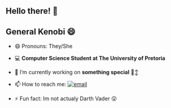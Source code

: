 ## Hello there! 👋
## General Kenobi 😄

<!--
**VadersTouch/VadersTouch** is a ✨ _special_ ✨ repository because its `README.md` (this file) appears on your GitHub profile.

Here are some ideas to get you started:

- 🔭 I’m currently working on ...
- 🌱 I’m currently learning ...
- 👯 I’m looking to collaborate on ...
- 🤔 I’m looking for help with ...
- 💬 Ask me about ...
- 📫 How to reach me: ...
- 😄 Pronouns: ...
- ⚡ Fun fact: ...
-->
- 😄 Pronouns: They/She
- 💻 **Computer Science Student at The University of Pretoria** </br>
- 🔭 I’m currently working on **something special** 🙂‍↕️
- 📫 How to reach me: [![email](https://img.shields.io/badge/Email-D14836?logo=gmail&logoColor=white)](mailto:VadersTouch@gmail.com)</br>


  
- ⚡ Fun fact: Im not actualy Darth Vader 😲
